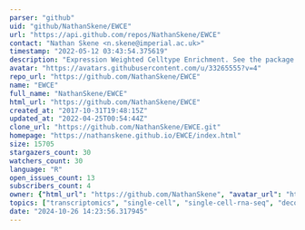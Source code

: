 ```yaml
---
parser: "github"
uid: "github/NathanSkene/EWCE"
url: "https://api.github.com/repos/NathanSkene/EWCE"
contact: "Nathan Skene <n.skene@imperial.ac.uk>"
timestamp: "2022-05-12 03:43:54.375619"
description: "Expression Weighted Celltype Enrichment. See the package website for up-to-date instructions on usage."
avatar: "https://avatars.githubusercontent.com/u/33265555?v=4"
repo_url: "https://github.com/NathanSkene/EWCE"
name: "EWCE"
full_name: "NathanSkene/EWCE"
html_url: "https://github.com/NathanSkene/EWCE"
created_at: "2017-10-31T19:48:15Z"
updated_at: "2022-04-25T00:54:44Z"
clone_url: "https://github.com/NathanSkene/EWCE.git"
homepage: "https://nathanskene.github.io/EWCE/index.html"
size: 15705
stargazers_count: 30
watchers_count: 30
language: "R"
open_issues_count: 13
subscribers_count: 4
owner: {"html_url": "https://github.com/NathanSkene", "avatar_url": "https://avatars.githubusercontent.com/u/33265555?v=4", "login": "NathanSkene", "type": "User"}
topics: ["transcriptomics", "single-cell", "single-cell-rna-seq", "deconvolution"]
date: "2024-10-26 14:23:56.317945"
---
```

